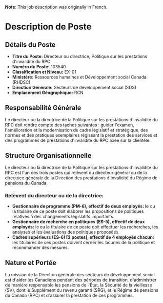 **Note:** This job description was originally in French.

# Description de Poste

## Détails du Poste

*   **Titre du Poste:** Directeur ou directrice, Politique sur les prestations d'invalidité du RPC
*   **Numéro du Poste:** 103540
*   **Classification et Niveau:** EX-01
*   **Ministère:** Ressources humaines et Développement social Canada (RHDSC)
*   **Direction Générale:** Secteurs de développement social (SDS)
*   **Emplacement Géographique:** RCN

## Responsabilité Générale

Le directeur ou la directrice de la Politique sur les prestations d'invalidité du RPC doit rendre compte des taches suivantes : guider l'examen, l'amélioration et la modernisation du cadre législatif et stratégique, des normes et des pratiques exemplaires régissant la prestation des services et des programmes de prestations d'invalidité du RPC axée sur la clientèle.

## Structure Organisationnelle

Le directeur ou la directrice de la Politique sur les prestations d'invalidité du RPC est l'un des trois postes qui relèvent du directeur général ou de la directrice générale de la Direction des prestations d'invalidité du Régime de pensions du Canada.

### Relèvent du directeur ou de la directrice:

*   **Gestionnaire de programme (PM-6), effectif de deux employés:** le ou la titulaire de ce poste doit élaborer les propositions de politiques relatives à des changements législatifs importants.
*   **Gestionnaire de recherche en politiques (ES-5), effectif de deux employés:** le ou la titulaire de ce poste doit effectuer les recherches, les analyses et les évaluations des politiques proposées.
*   **Cadres supérieurs (ES-6) [2 postes], effectif de 4 employés chacun:** les titulaires de ces postes doivent cerner les lacunes de la politique et recommander des mesures.

## Nature et Portée

La mission de la Direction générale des secteurs de développement social est d'aider les Canadiens pendant des périodes de transition, d'administrer de manière responsable les pensions de l'État, la Sécurité de la vieillesse (SV), dont le Supplément du revenu garanti (SRG), et le Régime de pensions du Canada (RPC) et d'assurer la prestation de ces programmes.
